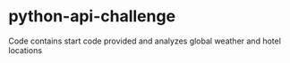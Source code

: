 # python-api-challenge
Code contains start code provided and analyzes global weather and hotel locations
